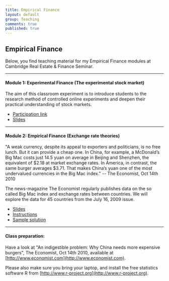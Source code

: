 ```yaml
---
title: Empirical Finance
layout: default
group: Teaching
comments: true
published: true
---
```



## Empirical Finance

Below, you find teaching material for my Empirical Finance modules at Cambridge Real Estate & Finance Seminar. 

***

#### Module 1: Experimental Finance (The experimental stock market)

The aim of this classroom experiment is to introduce students to the research method of controlled online experiments and deepen their practical understanding of stock markets.

- [Participation link](http://veconlab.econ.virginia.edu/lom/lom.php)
- [Slides](/teaching/finance/npv.pdf)

***

#### Module 2: Empirical Finance (Exchange rate theories)

"A weak currency, despite its appeal to exporters and politicians, is no free lunch. But it can provide a cheap one. In China, for example, a McDonald’s Big Mac costs just 14.5 yuan on average in Beijing and Shenzhen, the equivalent of $2.18 at market exchange rates. In America, in contrast, the same burger averages $3.71. That makes China’s yuan one of the most undervalued currencies in the Big Mac index." -- The Economist, Oct 14th 2010

The news-magazine The Economist regularly publishes data on the so called Big Mac index and exchange rates between countries. We will explore the data for 45 countries from the July 16, 2009 issue.

- [Slides](/teaching/finance/ppp.pdf)
- [Instructions](instructions.pdf)
- [Sample solution](#)

***

#### Class preparation:
Have a look at "An indigestible problem: Why China needs more expensive burgers", The Economist, Oct 14th 2010, available at [http://www.economist.com](http://www.economist.com).

Please also make sure you bring your laptop, and install the free statistics software R from [http://www.r-project.org](http://www.r-project.org).
